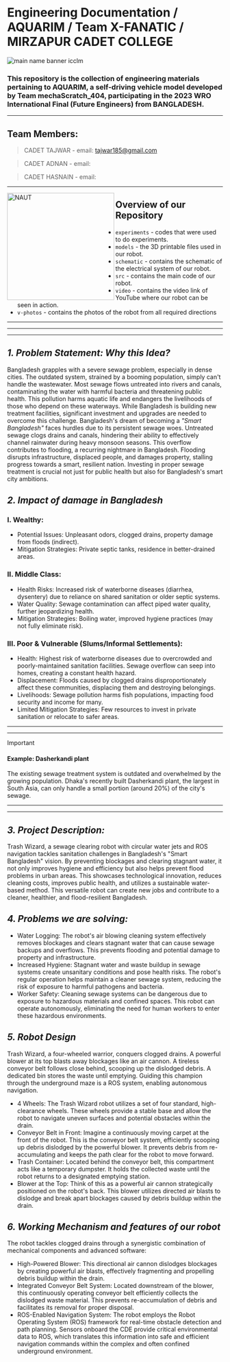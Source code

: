 # Engineering Documentation / AQUARIM / Team X-FANATIC / MIRZAPUR CADET COLLEGE

![main name banner icclm](https://github.com/user-attachments/assets/db33ed1b-8e17-4d06-b3c5-0e979dd02086)

### This repository is the collection of engineering materials pertaining to AQUARIM, a self-driving vehicle model developed by Team mechaScratch_404, participating in the 2023 WRO International Final (Future Engineers) from BANGLADESH.
----

## Team Members:
> CADET TAJWAR  - email: tajwar185@gmail.com

> CADET ADNAN   - email:

> CADET HASNAIN - email: 

----

<img align="left" alt="NAUT" width="250" src="https://github.com/user-attachments/assets/5aab169c-a433-480e-84c6-989e97a1a890">

## Overview of our Repository

 * `experiments` - codes that were used to do experiments.  
 * `models` - the 3D printable files used in our robot.
 * `schematic` - contains the schematic of the electrical system of our robot.
 * `src` - contains the main code of our robot.
 * `video` - contains the video link of YouTube where our robot can be seen in action.
 * `v-photos` - contains the photos of the robot from all required directions
----
----
----

## ***1. Problem Statement: Why this Idea?***
Bangladesh grapples with a severe sewage problem, especially in dense cities. The outdated system, strained by a booming population, simply can't handle the wastewater. Most sewage flows untreated into rivers and canals, contaminating the water with harmful bacteria and threatening public health. This pollution harms aquatic life and endangers the livelihoods of those who depend on these waterways. While Bangladesh is building new treatment facilities, significant investment and upgrades are needed to overcome this challenge.
Bangladesh's dream of becoming a _"Smart Bangladesh"_ faces hurdles due to its persistent sewage woes. Untreated sewage clogs drains and canals, hindering their ability to effectively channel rainwater during heavy monsoon seasons. This overflow contributes to flooding, a recurring nightmare in Bangladesh. Flooding disrupts infrastructure, displaced people, and damages property, stalling progress towards a smart, resilient nation. Investing in proper sewage treatment is crucial not just for public health but also for Bangladesh's smart city ambitions.

## ***2. Impact of damage in Bangladesh***

### I.	Wealthy:
 *	Potential Issues: Unpleasant odors, clogged drains, property damage from floods (indirect).
 *	Mitigation Strategies: Private septic tanks, residence in better-drained areas.

### II.	Middle Class:
 *	Health Risks: Increased risk of waterborne diseases (diarrhea, dysentery) due to reliance on shared sanitation or older septic systems.
 *	Water Quality: Sewage contamination can affect piped water quality, further jeopardizing health.
 *	Mitigation Strategies: Boiling water, improved hygiene practices (may not fully eliminate risk).




### III.	Poor & Vulnerable (Slums/Informal Settlements):
 *	Health: Highest risk of waterborne diseases due to overcrowded and poorly-maintained sanitation facilities. Sewage overflow can seep into homes, creating a constant health hazard.
 *	Displacement: Floods caused by clogged drains disproportionately affect these communities, displacing them and destroying belongings.
 *	Livelihoods: Sewage pollution harms fish populations, impacting food security and income for many.
 *	Limited Mitigation Strategies: Few resources to invest in private sanitation or relocate to safer areas.
----
----

> [!IMPORTANT]
> #### Example: Dasherkandi plant
> The existing sewage treatment system is outdated and overwhelmed by the growing population. Dhaka's recently built Dasherkandi plant, the largest in South Asia, can only handle a small portion (around 20%) of the city's sewage.
----
----

## ***3. Project Description:***
Trash Wizard, a sewage clearing robot with circular water jets and ROS navigation tackles sanitation challenges in Bangladesh's "Smart Bangladesh" vision. By preventing blockages and clearing stagnant water, it not only improves hygiene and efficiency but also helps prevent flood problems in urban areas. This showcases technological innovation, reduces cleaning costs, improves public health, and utilizes a sustainable water-based method. This versatile robot can create new jobs and contribute to a cleaner, healthier, and flood-resilient Bangladesh.

## ***4. Problems we are solving:***
 *	Water Logging: The robot's air blowing cleaning system effectively removes blockages and clears stagnant water that can cause sewage backups and overflows. This prevents flooding and potential damage to property and infrastructure.
 *	Increased Hygiene: Stagnant water and waste buildup in sewage systems create unsanitary conditions and pose health risks. The robot's regular operation helps maintain a cleaner sewage system, reducing the risk of exposure to harmful pathogens and bacteria.
 *	Worker Safety: Cleaning sewage systems can be dangerous due to exposure to hazardous materials and confined spaces. This robot can operate autonomously, eliminating the need for human workers to enter these hazardous environments.

## ***5. Robot Design***
Trash Wizard, a four-wheeled warrior, conquers clogged drains. A powerful blower at its top blasts away blockages like an air cannon. A tireless conveyor belt follows close behind, scooping up the dislodged debris. A dedicated bin stores the waste until emptying. Guiding this champion through the underground maze is a ROS system, enabling autonomous navigation.
 *	4 Wheels: The Trash Wizard robot utilizes a set of four standard, high-clearance wheels. These wheels provide a stable base and allow the robot to navigate uneven surfaces and potential obstacles within the drain.
 *	Conveyor Belt in Front: Imagine a continuously moving carpet at the front of the robot. This is the conveyor belt system, efficiently scooping up debris dislodged by the powerful blower. It prevents debris from re-accumulating and keeps the path clear for the robot to move forward.
 *	Trash Container: Located behind the conveyor belt, this compartment acts like a temporary dumpster. It holds the collected waste until the robot returns to a designated emptying station.
 *	Blower at the Top: Think of this as a powerful air cannon strategically positioned on the robot's back. This blower utilizes directed air blasts to dislodge and break apart blockages caused by debris buildup within the drain.

## ***6.	Working Mechanism and features of our robot***
The robot tackles clogged drains through a synergistic combination of mechanical components and advanced software:
 *	High-Powered Blower: This directional air cannon dislodges blockages by creating powerful air blasts, effectively fragmenting and propelling debris buildup within the drain.
 *	Integrated Conveyor Belt System: Located downstream of the blower, this continuously operating conveyor belt efficiently collects the dislodged waste material. This prevents re-accumulation of debris and facilitates its removal for proper disposal.
 *	ROS-Enabled Navigation System: The robot employs the Robot Operating System (ROS) framework for real-time obstacle detection and path planning. Sensors onboard the CDE provide critical environmental data to ROS, which translates this information into safe and efficient navigation commands within the complex and often confined underground environment.


